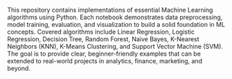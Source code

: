This repository contains implementations of essential Machine Learning algorithms using Python. Each notebook demonstrates data preprocessing, model training, evaluation, and visualization to build a solid foundation in ML concepts. Covered algorithms include Linear Regression, Logistic Regression, Decision Tree, Random Forest, Naive Bayes, K-Nearest Neighbors (KNN), K-Means Clustering, and Support Vector Machine (SVM). The goal is to provide clear, beginner-friendly examples that can be extended to real-world projects in analytics, finance, marketing, and beyond. 
